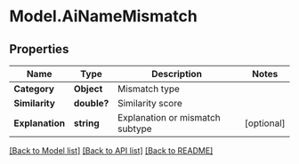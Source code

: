 # Model.AiNameMismatch
## Properties
Name | Type | Description | Notes
------------ | ------------- | ------------- | -------------
**Category** | **Object** | Mismatch type              | 
**Similarity** | **double?** | Similarity score              | 
**Explanation** | **string** | Explanation or mismatch subtype              | [optional] 



[[Back to Model list]](README.md#documentation-for-models) [[Back to API list]](README.md#documentation-for-api-endpoints) [[Back to README]](README.md)


